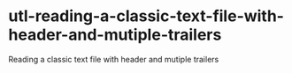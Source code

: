 # utl-reading-a-classic-text-file-with-header-and-mutiple-trailers
Reading a classic text file with header and mutiple trailers
